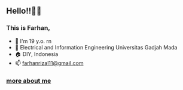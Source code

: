 ## Hello!!👋👋
### This is Farhan,

- 📆 I'm 19 y.o. rn
- 📖 Electrical and Information Engineering Universitas Gadjah Mada
- 🏠 DIY, Indonesia
- 📫 farhanrizal11@gmail.com

### [more about me](https://www.youtube.com/watch?v=a3Z7zEc7AXQ)

